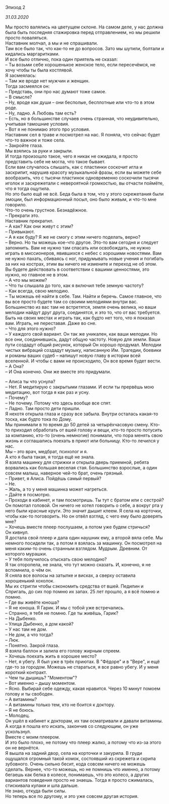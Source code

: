 Эпизод 2

*31.03.2020*

Мы просто валялись на цветущем склоне. На самом деле, у нас должна была быть последняя стажировка перед отправлением, но мы решили просто поваляться.  
Наставник молчал, а мы и не спрашивали.  
Там все было так, что как-то не до вопросов. Зато мы шутили, болтали и кидались маргаритками.  
И все было отлично, пока один приятель не сказал:  
– Ты возьми себе хорошенькое женское тело, если пересечёмся, не хочу чтобы ты была костлявой.  
Я засмеялась:  
– Там же вроде нет мужчин и женщин.  
Тогда засмеялся он:  
– Представь, они про нас думают тоже самое.  
– В смысле?  
– Ну, вроде как души – они бесполые, бесплотные или что-то в этом роде.  
– Ну, ладно. А Любовь там есть?  
– Есть, но в большинстве случаев очень странная, что неудивительно, учитывая тамошние условия.  
– Вот я не понимаю этого про условия.  
Наставник сел в траве и посмотрел на нас. Я поняла, что сейчас будет что-то важное и тоже села.  
– Закройте глаза.  
Мы взялись за руки и закрыли.  
И тогда произошло такое, чего я никак не ожидала, я просто представить себе не могла, что такое бывает.  
Если вам случалось слышать, как с пластинки соскочит игла и заскрипит, нарушив красоту музыкальной фразы, если вы можете себе вообразить, что с тысячи пластинок одновременно соскочили тысячи иголок и заскрежетали с невероятной громкостью, вы отчасти поймёте, что я тогда ощутила.  
Но это было ещё не всё. Беда была в том, что у этого скрежетания были эмоции, был информационный посыл, оно было живым, и что-то мне говорило.  
Что-то очень грустное. Безнадёжное.  
– Прекрати это.  
Наставник прекратил.  
– А как? Как они живут с этим?  
– Привыкают.  
– А я как буду? Я же не смогу с этим ничего поделать, верно?  
– Верно. Но ты можешь кое-что другое. Это-то вам сегодня и следует запомнить. Вам не нужно там спасать или освобождать, не нужно играть в миссионеров, явившихся с небес с хорошими новостями. Вам не нужно пахать, сбиваясь с ног, придумывать новые учения и погибать за них на кострах, этим вы ничего не измените и переход не об этом. Вы будете действовать в соответствии с вашими ценностями, это нужно, но главное не в этом.  
– А что мы можем?   
– Что ты слышала до того, как я включил тебе земную частоту?  
– Как всегда, свою мелодию.  
– Ты можешь её найти в себе. Там. Найти и беречь. Самое главное, что вы все просто будете там со своими мелодиями внутри вас. Большинство из вас там не встретятся, земля очень велика, но ваши мелодии найдут друг друга, соединятся, и это то, что от вас требуется. Быть на своих местах и играть так, как будто нет того, что я показал вам. Играть, не переставая. Даже во сне.  
– Что для этого нужно?  
– У каждого свой вариант. Он так же уникален, как ваши мелодии. Но все они, соединившись, дадут общую частоту. Новую для земли. Ваши пути создадут общий рисунок, который Он хорошо продумал. Мелодии чистых вибраций создадут музыку, написанную Им. Трагедии, боевики и романы ваших судеб – напишут новую главу в истории всей вселенной. И чтобы с вами не происходило, Он все время будет вести.  
– А Она?  
– И Она конечно. Они же вместе это придумали.

– Алиса ты что уснула?  
– Нет. Я медитирую с закрытыми глазами. И если ты прервёшь мою медитацию, вот тогда я как раз и усну.  
– Почему?  
– Не почему. Потому что здесь вообще все спят.  
– Ладно. Там просто дети пришли.  
Я нехотя открыла глаза и сразу все забыла. Внутри осталась какая-то тоска, как будто тока по Дому.  
Мы принимали в то время до 50 детей за четырёхчасовую смену. Кто-то приходил обработать от вшей голову и вещи, кто-то просто потусить за компанию, кто-то (очень немногие) понимали, что пора менять свою жизнь и соглашались поехать в приют или больницу. Кто-то лечился у нас.  
Мы – это врач, медбрат, психолог и я.  
А кто я была такая, я тогда ещё не знала.  
Я взяла машинку для стрижки и открыла дверь приемной, ребята ворвались как большая веселая стая. Большинство взрослые, а один совсем малыш, наверное чей-то брат, очень грязный.  
– Привет, я Алиса. Пойдёшь самый первый?  
– Не.  
– Жаль, а то у меня машинка может нагреться.  
– Дайте я посмотрю.  
– Проходи в кабинет, и там посмотришь. Ты тут с братом или с сестрой?  
Он помотал головой. Он ничего не хотел говорить о себе, а вокруг рта у него были красные круги. Это значит дышит клеем. Я села на корточки, чтобы как-то поговорить. Но он отвёл взгляд, с чего ему было доверять мне?  
– Хочешь вместе плеер послушаем, а потом уже будем стричься?  
Он кивнул.  
Я достала свой плеер и дала один наушник ему, а второй вяла себе. Мы немного посидели так, а потом я взялась за машинку. Он посмотрел на меня каким-то очень странным взглядом. Мудрым. Древним. От которого мурашки.  
– У тебя получилось отыскать свою мелодию?  
Я так оторопела, не знала, что тут можно сказать. И, конечно, я не вспомнила, о чём он.  
Я сняла все волосы на затылке и висках, а сверху оставила хорошенький хохолок.  
Мы их стригли чтобы сэкономить средства от вшей. Педилин и Спригаль, до сих пор помню их запах. 25 лет прошло, а я всё помню и помню.  
– Где вы живёте юноша?  
– Я не юноша. Я Гарик. И мы с тобой уже встречались.  
– Странно, я тебя не помню. Где ты живёшь, Гарик?  
– На Дыбенко.  
– Улица Дыбенко, а дом какой?  
– У нас там не дом.  
– Не дом, а что тогда?  
– Люк.  
– Понятно. Закрой глаза.  
Я взяла баллон и залила его голову жирным спреем.  
– Хочешь поехать жить в хорошее место?  
– Нет, я убегу. Я был уже в трёх приютах. В "Фёдоре" и в "Вере", и ещё где-то за городом. Можешь не стараться, я все равно убегу. И у меня короткий контракт.  
– Чем ты дышишь? "Моментом"?  
– Вот именно – дышу моментом.  
– Ясно. Выбирай себе одежду, какая нравится. Через 10 минут помоем голову и ты свободен.  
– А витамины?  
– А витамины только тем, кто не боится к доктору.  
– Я не боюсь.  
– Молодец.  
Он ушёл в кабинет к докторам, их там осматривали и давали витамины. А когда я пошла его искать, закончив со следующим, он уже ускользнул.  
Вместе с моим плеером.  
И это было плохо, не потому что плеер жалко, а потому что из-за этого он не вернётся.  
Я вышла на задний двор, села на корточки и закурила. В груди ощущался огромный такой комок, состоявший из скрежета и скрипа зубовного. Очень сильно бесит, кода совсем ничего не можешь сделать. Вернее, что-то можешь, но не помнишь что именно, а потому бегаешь как белка в колесе, понимаешь, что это колесо, а других вариантов поведения просто не знаешь.
Тогда я просто сжималась, стискивала кулаки и шла дальше.  
Не знаю, откуда были силы.  
Но теперь все по другому, и это уже совсем другая история.
